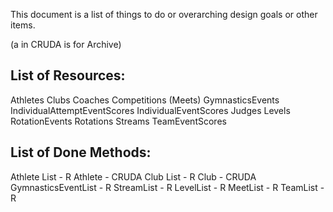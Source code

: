 This document is a list of things to do or overarching design goals or other items.

(a in CRUDA is for Archive)

## List of Resources:
Athletes
Clubs
Coaches
Competitions (Meets)
GymnasticsEvents
IndividualAttemptEventScores
IndividualEventScores
Judges
Levels
RotationEvents
Rotations
Streams
TeamEventScores 

## List of Done Methods:
Athlete List - R
Athlete - CRUDA
Club List - R
Club - CRUDA
GymnasticsEventList - R
StreamList - R
LevelList - R
MeetList - R
TeamList - R  